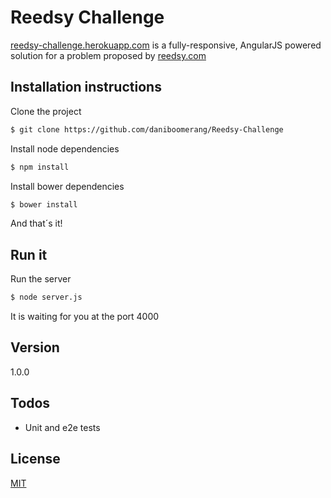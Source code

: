 # Reedsy Challenge

[reedsy-challenge.herokuapp.com] is a fully-responsive, AngularJS powered solution for a problem proposed by [reedsy.com]

## Installation instructions

Clone the project
```sh
$ git clone https://github.com/daniboomerang/Reedsy-Challenge
```
Install node dependencies
```sh
$ npm install
```
Install bower dependencies
```sh
$ bower install
```
And that´s it!

## Run it

Run the server
```sh
$ node server.js
```
It is waiting for you at the port 4000

## Version
1.0.0

## Todos

 - Unit and e2e tests

License
-------

[MIT]

   [reedsy-challenge.herokuapp.com]: <http://www.reedsy-challenge.herokuapp.com>
   [reedsy.com]: <https://reedsy.com/>
   [git-repo-url]: <https://github.com/daniboomerang/Reedsy-Challenge>
   [node.js]: <http://nodejs.org>
   [express]: <http://expressjs.com>
   [angularJS]: <http://angularjs.org>
   [MIT]: <https://github.com/daniboomerang/daniboomerang/blob/master/LICENSE>


